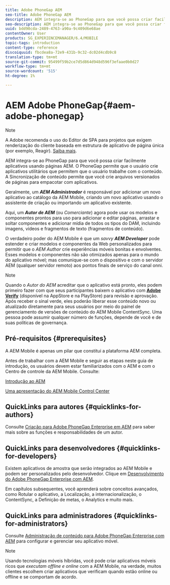 ```yaml
---
title: Adobe PhoneGap AEM
seo-title: Adobe PhoneGap AEM
description: AEM integra-se ao PhoneGap para que você possa criar facilmente aplicativos usando páginas AEM. Siga esta página para começar a usar o Adobe PhoneGap Enterprise.
seo-description: AEM integra-se ao PhoneGap para que você possa criar facilmente aplicativos usando páginas AEM. Siga esta página para começar a usar o Adobe PhoneGap Enterprise.
uuid: bdd90cda-2489-4763-a90a-9c409d6e68ae
contentOwner: User
products: SG_EXPERIENCEMANAGER/6.4/MOBILE
topic-tags: introduction
content-type: reference
discoiquuid: fbcdea8a-72e9-431b-9c32-dc02d4cdb9c8
translation-type: tm+mt
source-git-commit: 95499f59b2ce7d5d864d948d596f3efaae0b0d27
workflow-type: tm+mt
source-wordcount: '515'
ht-degree: 1%

---
```



# AEM Adobe PhoneGap{#aem-adobe-phonegap}

>[!NOTE]
>
>A Adobe recomenda o uso do Editor de SPA para projetos que exigem renderização do cliente baseada em estrutura de aplicativo de página única (por exemplo, Reagir). [Saiba mais](/help/sites-developing/spa-overview.md).

AEM integra-se ao PhoneGap para que você possa criar facilmente aplicativos usando páginas AEM. O PhoneGap permite que o usuário crie aplicativos utilitários que permitem que o usuário trabalhe com o conteúdo. A Sincronização de conteúdo permite que você crie arquivos versionados de páginas para empacotar com aplicativos.

Geralmente, um ***AEM Administrador*** é responsável por adicionar um novo aplicativo ao catálogo da AEM Mobile, criando um novo aplicativo usando o assistente de criação ou importando um aplicativo existente.

Aqui, um ***Autor de AEM*** (ou *Comerciante*) agora pode usar os modelos e componentes prontos para uso para adicionar e editar páginas, arrastar e soltar componentes e adicionar mídia de todos os tipos do DAM, incluindo imagens, vídeos e fragmentos de texto (fragmentos de conteúdo).

O verdadeiro poder do AEM Mobile é que um *savvy* ***AEM Developer*** pode estender e criar modelos e componentes da Web personalizados para permitir que o *AEM Author* crie experiências móveis bonitas e envolventes. Esses modelos e componentes não são otimizados apenas para o mundo do aplicativo móvel; mas comunique-se com o dispositivo e com o servidor AEM (qualquer servidor remoto) aos pontos finais de serviço do canal onni.

>[!NOTE]
>
>Quando o *Autor do AEM* acreditar que o aplicativo está pronto, eles podem primeiro fazer com que seus participantes baixem o aplicativo com **[Adobe Verify](/help/mobile/phonegap-mobile-quickstart.md)** (disponível na AppStore e na PlayStore) para revisão e aprovação. Após receber o sinal verde, eles poderão liberar esse conteúdo novo ou atualizado diretamente para seus usuários por meio do painel de gerenciamento de versões de conteúdo do AEM Mobile ContentSync. Uma pessoa pode assumir qualquer número de funções, depende de você e de suas políticas de governança.

## Pré-requisitos {#prerequisites}

A AEM Mobile é apenas um pilar que constitui a plataforma AEM completa.

Antes de trabalhar com a AEM Mobile e seguir as etapas neste guia de introdução, os usuários devem estar familiarizados com o AEM e com o Centro de controle da AEM Mobile. Consulte:

[Introdução ao AEM](/help/sites-deploying/deploy.md)

[Uma apresentação do AEM Mobile Control Center](/help/mobile/phonegap-authoring-apps.md)

## QuickLinks para autores {#quicklinks-for-authors}

Consulte [Criação para Adobe PhoneGap Enterprise em AEM](/help/mobile/phonegap.md) para saber mais sobre as funções e responsabilidades de um autor.

## QuickLinks para desenvolvedores {#quicklinks-for-developers}

Existem aplicativos de amostra que serão integrados ao AEM Mobile e podem ser personalizados pelo desenvolvedor. Clique em [Desenvolvimento do Adobe PhoneGap Enterprise com AEM](/help/mobile/developing-in-phonegap.md).

Em capítulos subsequentes, você aprenderá sobre conceitos avançados, como Rotular o aplicativo, a Localização, a internacionalização, o ContentSync, a Definição de metas, o Analytics e muito mais.

## QuickLinks para administradores {#quicklinks-for-administrators}

Consulte [Administração de conteúdo para Adobe PhoneGap Enterprise com AEM](/help/mobile/administer-phonegap.md) para configurar e gerenciar seu aplicativo móvel.

>[!NOTE]
>
>Usando tecnologias móveis híbridas, você pode criar aplicativos móveis ricos que *executam offline e online* com a AEM Mobile, na verdade, muitos clientes escolhem criar aplicativos que verificam quando estão online ou offline e se comportam de acordo.
